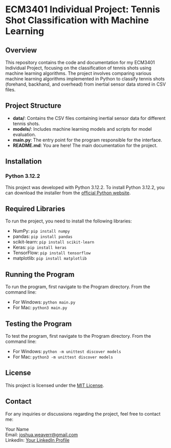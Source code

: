 # ECM3401 Individual Project: Tennis Shot Classification with Machine Learning

## Overview
This repository contains the code and documentation for my ECM3401 Individual Project, focusing on the classification of tennis shots using machine learning algorithms. The project involves comparing various machine learning algorithms implemented in Python to classify tennis shots (forehand, backhand, and overhead) from inertial sensor data stored in CSV files.

## Project Structure
- **data/**: Contains the CSV files containing inertial sensor data for different tennis shots.
- **models/**: Includes machine learning models and scripts for model evaluation.
- **main.py**: The entry point for the program responsible for the interface.
- **README.md**: You are here! The main documentation for the project.

## Installation
### Python 3.12.2
This project was developed with Python 3.12.2.
To install Python 3.12.2, you can download the installer from the [official Python website](https://www.python.org/downloads/).

## Required Libraries
To run the project, you need to install the following libraries:
- NumPy: `pip install numpy`
- pandas: `pip install pandas`
- scikit-learn: `pip install scikit-learn`
- Keras: `pip install keras`
- TensorFlow: `pip install tensorflow`
- matplotlib: `pip install matplotlib`

## Running the Program
To run the program, first navigate to the Program directory.
From the command line:
- For Windows: `python main.py`
- For Mac: `python3 main.py`

## Testing the Program
To test the program, first navigate to the Program directory.
From the command line:
- For Windows: `python -m unittest discover models`
- For Mac: `python3 -m unittest discover models`

## License
This project is licensed under the [MIT License](LICENSE).

## Contact
For any inquiries or discussions regarding the project, feel free to contact me:

Your Name  
Email: joshua.weaverr@gmail.com  
LinkedIn: [Your LinkedIn Profile](https://www.linkedin.com/in/joshua-weaver-284b02259/)